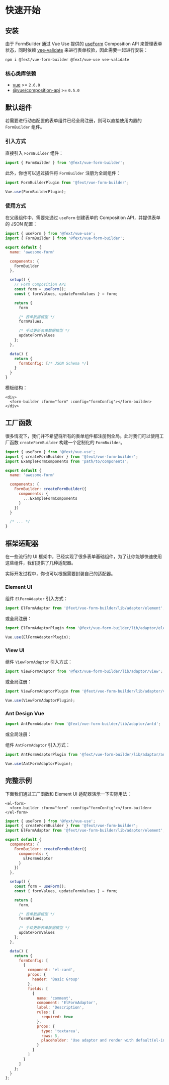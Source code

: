 # 快速开始

## 安装

由于 FormBuilder 通过 Vue Use 提供的 [useForm](../../vue-use/api/form.md) Composition API 来管理表单状态，同时依赖 [vee-validate](https://github.com/logaretm/vee-validate) 来进行表单校验，因此需要一起进行安装：

```bash
npm i @fext/vue-form-builder @fext/vue-use vee-validate
```

### 核心类库依赖

- [vue](https://github.com/vuejs/vue) >= `2.6.0`
- [@vue/composition-api](https://github.com/vuejs/composition-api) >= `0.5.0`

## 默认组件

若需要进行动态配置的表单组件已经全局注册，则可以直接使用内置的 `FormBuilder` 组件。

### 引入方式

直接引入 `FormBuilder` 组件：

```js
import { FormBuilder } from '@fext/vue-form-builder';
```

此外，你也可以通过插件将 `FormBuilder` 注册为全局组件：

```js
import FormBuilderPlugin from '@fext/vue-form-builder';

Vue.use(FormBuilderPlugin);
```

### 使用方式

在父级组件中，需要先通过 `useForm` 创建表单的 Composition API，并提供表单的 JSON 配置：

```js
import { useForm } from '@fext/vue-use';
import { FormBuilder } from '@fext/vue-form-builder';

export default {
  name: 'awesome-form'

  components: {
    FormBuilder
  },

  setup() {
    // Form Composition API
    const form = useForm();
    const { formValues, updateFormValues } = form;

    return {
      form

      /* 表单数据模型 */
      formValues,

      /* 手动更新表单数据模型 */
      updateFormValues
    };
  },

  data() {
    return {
      formConfig: [/* JSON Schema */]
    }
  }
}
```

模板结构：

```vue
<div>
  <form-builder :form="form" :config="formConfig"></form-builder>
</div>
```

## 工厂函数

很多情况下，我们并不希望将所有的表单组件都注册到全局。此时我们可以使用工厂函数 `createFormBuilder` 构建一个定制化的 `FormBuilder`。

```js
import { useForm } from '@fext/vue-use';
import { createFormBuilder } from '@fext/vue-form-builder';
import ExampleFormComponents from 'path/to/components';

export default {
  name: 'awesome-form'

  components: {
    FormBuilder: createFormBuilder({
      components: {
        ...ExampleFormComponents
      }
    })
  }

  /* ... */
}
```

## 框架适配器

在一些流行的 UI 框架中，已经实现了很多表单基础组件，为了让你能够快速使用这些组件，我们提供了几种适配器。

实际开发过程中，你也可以根据需要封装自己的适配器。

### Element UI

组件 `ElFormAdaptor` 引入方式：

```js
import ElFormAdaptor from '@fext/vue-form-builder/lib/adaptor/element';
```

或全局注册：

```js
import ElFormAdaptorPlugin from '@fext/vue-form-builder/lib/adaptor/element';

Vue.use(ElFormAdaptorPlugin);
```

### View UI

组件 `ViewFormAdaptor` 引入方式：

```js
import ViewFormAdaptor from '@fext/vue-form-builder/lib/adaptor/view';
```

或全局注册：

```js
import ViewFormAdaptorPlugin from '@fext/vue-form-builder/lib/adaptor/view';

Vue.use(ViewFormAdaptorPlugin);
```

### Ant Design Vue

```js
import AntFormAdaptor from '@fext/vue-form-builder/lib/adaptor/antd';
```

或全局注册：

组件 `AntFormAdaptor` 引入方式：

```js
import AntFormAdaptorPlugin from '@fext/vue-form-builder/lib/adaptor/antd';

Vue.use(AntFormAdaptorPlugin);
```

## 完整示例

下面我们通过工厂函数和 Element UI 适配器演示一下实际用法：

```vue
<el-form>
  <form-builder :form="form" :config="formConfig"></form-builder>
</el-form>
```

```js
import { useForm } from '@fext/vue-use';
import { createFormBuilder } from '@fext/vue-form-builder';
import ElFormAdaptor from '@fext/vue-form-builder/lib/adaptor/element';

export default {
  components: {
    FormBuilder: createFormBuilder({
      components: {
        ElFormAdaptor
      }
    })
  },

  setup() {
    const form = useForm();
    const { formValues, updateFormValues } = form;

    return {
      form,

      /* 表单数据模型 */
      formValues,

      /* 手动更新表单数据模型 */
      updateFormValues
    };
  },

  data() {
    return {
      formConfig: [
        {
          component: 'el-card',
          props: {
            header: 'Basic Group'
          },
          fields: [
            {
              name: 'comment',
              component: 'ElFormAdaptor',
              label: 'Description',
              rules: {
                required: true
              },
              props: {
                type: 'textarea',
                rows: 5,
                placeholder: 'Use adaptor and render with default(el-input) component'
              }
            }
          ]
        }
      ]
    };
  }
};
```
